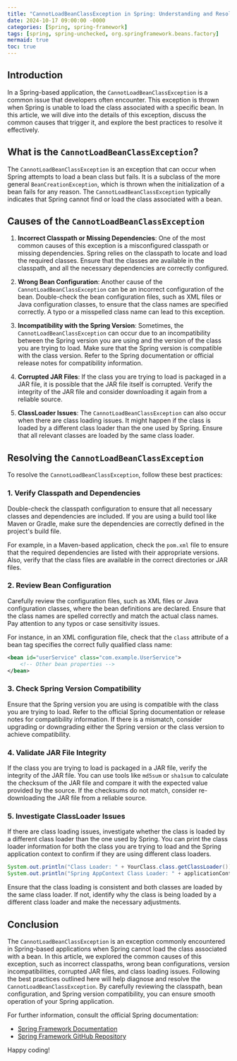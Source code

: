 ```yaml
---
title: "CannotLoadBeanClassException in Spring: Understanding and Resolving the Issue"
date: 2024-10-17 09:00:00 -0000
categories: [Spring, spring-framework]
tags: [spring, spring-unchecked, org.springframework.beans.factory]
mermaid: true
toc: true
---
```



## Introduction

In a Spring-based application, the `CannotLoadBeanClassException` is a common issue that developers often encounter. This exception is thrown when Spring is unable to load the class associated with a specific bean. In this article, we will dive into the details of this exception, discuss the common causes that trigger it, and explore the best practices to resolve it effectively.

## What is the `CannotLoadBeanClassException`?

The `CannotLoadBeanClassException` is an exception that can occur when Spring attempts to load a bean class but fails. It is a subclass of the more general `BeanCreationException`, which is thrown when the initialization of a bean fails for any reason. The `CannotLoadBeanClassException` typically indicates that Spring cannot find or load the class associated with a bean.

## Causes of the `CannotLoadBeanClassException`

1. **Incorrect Classpath or Missing Dependencies**: One of the most common causes of this exception is a misconfigured classpath or missing dependencies. Spring relies on the classpath to locate and load the required classes. Ensure that the classes are available in the classpath, and all the necessary dependencies are correctly configured.

2. **Wrong Bean Configuration**: Another cause of the `CannotLoadBeanClassException` can be an incorrect configuration of the bean. Double-check the bean configuration files, such as XML files or Java configuration classes, to ensure that the class names are specified correctly. A typo or a misspelled class name can lead to this exception.

3. **Incompatibility with the Spring Version**: Sometimes, the `CannotLoadBeanClassException` can occur due to an incompatibility between the Spring version you are using and the version of the class you are trying to load. Make sure that the Spring version is compatible with the class version. Refer to the Spring documentation or official release notes for compatibility information.

4. **Corrupted JAR Files**: If the class you are trying to load is packaged in a JAR file, it is possible that the JAR file itself is corrupted. Verify the integrity of the JAR file and consider downloading it again from a reliable source.

5. **ClassLoader Issues**: The `CannotLoadBeanClassException` can also occur when there are class loading issues. It might happen if the class is loaded by a different class loader than the one used by Spring. Ensure that all relevant classes are loaded by the same class loader.

## Resolving the `CannotLoadBeanClassException`

To resolve the `CannotLoadBeanClassException`, follow these best practices:

### 1. Verify Classpath and Dependencies

Double-check the classpath configuration to ensure that all necessary classes and dependencies are included. If you are using a build tool like Maven or Gradle, make sure the dependencies are correctly defined in the project's build file. 

For example, in a Maven-based application, check the `pom.xml` file to ensure that the required dependencies are listed with their appropriate versions. Also, verify that the class files are available in the correct directories or JAR files.

### 2. Review Bean Configuration

Carefully review the configuration files, such as XML files or Java configuration classes, where the bean definitions are declared. Ensure that the class names are spelled correctly and match the actual class names. Pay attention to any typos or case sensitivity issues.

For instance, in an XML configuration file, check that the `class` attribute of a bean tag specifies the correct fully qualified class name:

```xml
<bean id="userService" class="com.example.UserService">
    <!-- Other bean properties -->
</bean>
```

### 3. Check Spring Version Compatibility

Ensure that the Spring version you are using is compatible with the class you are trying to load. Refer to the official Spring documentation or release notes for compatibility information. If there is a mismatch, consider upgrading or downgrading either the Spring version or the class version to achieve compatibility.

### 4. Validate JAR File Integrity

If the class you are trying to load is packaged in a JAR file, verify the integrity of the JAR file. You can use tools like `md5sum` or `sha1sum` to calculate the checksum of the JAR file and compare it with the expected value provided by the source. If the checksums do not match, consider re-downloading the JAR file from a reliable source.

### 5. Investigate ClassLoader Issues

If there are class loading issues, investigate whether the class is loaded by a different class loader than the one used by Spring. You can print the class loader information for both the class you are trying to load and the Spring application context to confirm if they are using different class loaders.

```java
System.out.println("Class Loader: " + YourClass.class.getClassLoader());
System.out.println("Spring AppContext Class Loader: " + applicationContext.getClassLoader());
```

Ensure that the class loading is consistent and both classes are loaded by the same class loader. If not, identify why the class is being loaded by a different class loader and make the necessary adjustments.

## Conclusion

The `CannotLoadBeanClassException` is an exception commonly encountered in Spring-based applications when Spring cannot load the class associated with a bean. In this article, we explored the common causes of this exception, such as incorrect classpaths, wrong bean configurations, version incompatibilities, corrupted JAR files, and class loading issues. Following the best practices outlined here will help diagnose and resolve the `CannotLoadBeanClassException`. By carefully reviewing the classpath, bean configuration, and Spring version compatibility, you can ensure smooth operation of your Spring application.

For further information, consult the official Spring documentation:
- [Spring Framework Documentation](https://docs.spring.io/spring-framework/docs/current/reference/html/)
- [Spring Framework GitHub Repository](https://github.com/spring-projects/spring-framework)

Happy coding!


